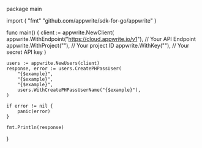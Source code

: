 package main

import (
    "fmt"
	"github.com/appwrite/sdk-for-go/appwrite"
)

func main() {
	client := appwrite.NewClient(
        appwrite.WithEndpoint("https://cloud.appwrite.io/v1"), // Your API Endpoint
        appwrite.WithProject(""), // Your project ID
        appwrite.WithKey(""), // Your secret API key
    )

    users := appwrite.NewUsers(client)
    response, error := users.CreatePHPassUser(
        "{$example}",
        "{$example}",
        "{$example}",
        users.WithCreatePHPassUserName("{$example}"),
    )

    if error != nil {
        panic(error)
    }

    fmt.Println(response)
}
